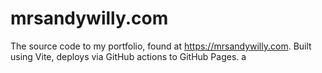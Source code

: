 # mrsandywilly.com
The source code to my portfolio, found at https://mrsandywilly.com. Built using Vite, deploys via GitHub actions to GitHub Pages. a
